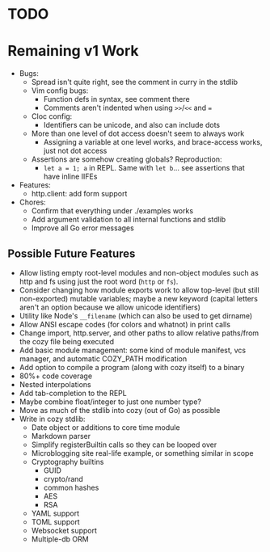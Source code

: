 # TODO

# Remaining v1 Work

* Bugs:
    * Spread isn't quite right, see the comment in curry in the stdlib
    * Vim config bugs:
        * Function defs in syntax, see comment there
        * Comments aren't indented when using `>>`/`<<` and `=`
    * Cloc config:
        * Identifiers can be unicode, and also can include dots
    * More than one level of dot access doesn't seem to always work
        * Assigning a variable at one level works, and brace-access works, just
            not dot access
    * Assertions are somehow creating globals? Reproduction:
        * `let a = 1; a` in REPL. Same with `let b`... see assertions that have
          inline IIFEs
* Features:
    * http.client: add form support
* Chores:
    * Confirm that everything under ./examples works
    * Add argument validation to all internal functions and stdlib
    * Improve all Go error messages

## Possible Future Features

* Allow listing empty root-level modules and non-object modules such as http and
    fs using just the root word (`http` or `fs`).
* Consider changing how module exports work to allow top-level (but still
    non-exported) mutable variables; maybe a new keyword (capital letters aren't
    an option because we allow unicode identifiers)
* Utility like Node's `__filename` (which can also be used to get dirname)
* Allow ANSI escape codes (for colors and whatnot) in print calls
* Change import, http.server, and other paths to allow relative paths/from the
    cozy file being executed
* Add basic module management: some kind of module manifest, vcs manager, and
    automatic COZY_PATH modification
* Add option to compile a program (along with cozy itself) to a binary
* 80%+ code coverage
* Nested interpolations
* Add tab-completion to the REPL
* Maybe combine float/integer to just one number type?
* Move as much of the stdlib into cozy (out of Go) as possible
* Write in cozy stdlib:
    * Date object or additions to core time module
    * Markdown parser
    * Simplify registerBuiltin calls so they can be looped over
    * Microblogging site real-life example, or something similar in scope
    * Cryptography builtins
        * GUID
        * crypto/rand
        * common hashes
        * AES
        * RSA
    * YAML support
    * TOML support
    * Websocket support
    * Multiple-db ORM

